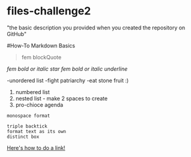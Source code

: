 # files-challenge2
"the basic description you provided when you created the repository on GitHub"


#How-To Markdown Basics

> fem blockQuote

*fem bold or italic star*
_fem bold or italic underline_

-unordered list
-fight patriarchy
-eat stone fruit :)

1. numbered list
  1. nested list - make 2 spaces to create
2. pro-chioce agenda

`monospace format`

```
triple backtick
format text as its own
distinct box
```

[Here's how to do a link!](https://www.everydayfeminism.com)